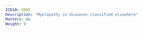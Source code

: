 ```yaml
---
ICD10: G992
Description: "Myelopathy in diseases classified elsewhere"
Matters: No
Weight: 0
---
```


